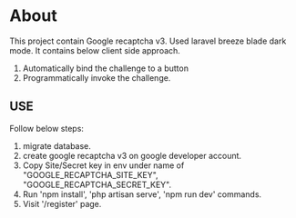 # About

This project contain Google recaptcha v3. Used laravel breeze blade dark mode.
It contains below client side approach.

1. Automatically bind the challenge to a button
2. Programmatically invoke the challenge.

## USE

Follow below steps:

1. migrate database.
2. create google recaptcha v3 on google developer account.
3. Copy Site/Secret key in env under name of "GOOGLE_RECAPTCHA_SITE_KEY", "GOOGLE_RECAPTCHA_SECRET_KEY".
4. Run 'npm install', 'php artisan serve', 'npm run dev' commands.
5. Visit '/register' page.
